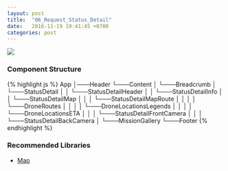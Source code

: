 ```yaml
---
layout: post
title:  "06_Request_Status_Detail"
date:   2016-11-19 19:41:45 +0700
categories: post
---
```


<img src="{{ site.github.url }}/images/posts/2016-11-19/06_Request_Status_Detail.jpg">

### Component Structure

{% highlight js %}
App
│───Header
└───Content
│   └───Breadcrumb
│   └───StatusDetail
│   │   └───StatusDetailHeader
│   │   └───StatusDetailInfo
│   │   └───StatusDetailMap
│   │   │   └───StatusDetailMapRoute
│   │   │   │   └───DroneRoutes
│   │   │   │   └───DroneLocationsLegends
│   │   │   │   └───DroneLocationsETA
│   │   │   └───StatusDetailFrontCamera
│   │   │   └───StatusDetailBackCamera
│   └───MissionGallery
└───Footer
{% endhighlight %}

### Recommended Libraries

* [Map](https://github.com/istarkov/google-map-react)
